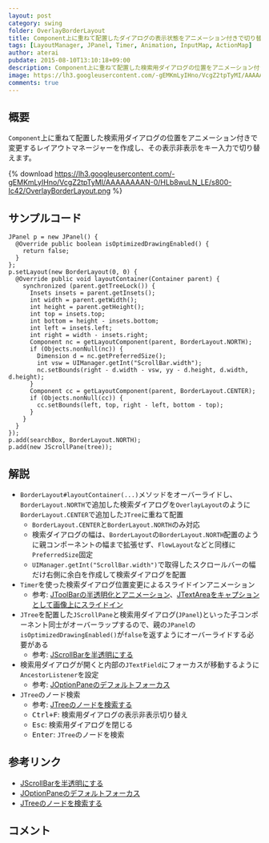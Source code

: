 ```yaml
---
layout: post
category: swing
folder: OverlayBorderLayout
title: Component上に重ねて配置したダイアログの表示状態をアニメーション付きで切り替える
tags: [LayoutManager, JPanel, Timer, Animation, InputMap, ActionMap]
author: aterai
pubdate: 2015-08-10T13:10:18+09:00
description: Component上に重ねて配置した検索用ダイアログの位置をアニメーション付きで変更するレイアウトマネージャーを作成し、その表示非表示をキー入力で切り替えます。
image: https://lh3.googleusercontent.com/-gEMKmLyIHno/VcgZ2tpTyMI/AAAAAAAAN-0/HLb8wuLN_LE/s800-Ic42/OverlayBorderLayout.png
comments: true
---
```

## 概要
`Component`上に重ねて配置した検索用ダイアログの位置をアニメーション付きで変更するレイアウトマネージャーを作成し、その表示非表示をキー入力で切り替えます。

{% download https://lh3.googleusercontent.com/-gEMKmLyIHno/VcgZ2tpTyMI/AAAAAAAAN-0/HLb8wuLN_LE/s800-Ic42/OverlayBorderLayout.png %}

## サンプルコード
<pre class="prettyprint"><code>JPanel p = new JPanel() {
  @Override public boolean isOptimizedDrawingEnabled() {
    return false;
  }
};
p.setLayout(new BorderLayout(0, 0) {
  @Override public void layoutContainer(Container parent) {
    synchronized (parent.getTreeLock()) {
      Insets insets = parent.getInsets();
      int width = parent.getWidth();
      int height = parent.getHeight();
      int top = insets.top;
      int bottom = height - insets.bottom;
      int left = insets.left;
      int right = width - insets.right;
      Component nc = getLayoutComponent(parent, BorderLayout.NORTH);
      if (Objects.nonNull(nc)) {
        Dimension d = nc.getPreferredSize();
        int vsw = UIManager.getInt("ScrollBar.width");
        nc.setBounds(right - d.width - vsw, yy - d.height, d.width, d.height);
      }
      Component cc = getLayoutComponent(parent, BorderLayout.CENTER);
      if (Objects.nonNull(cc)) {
        cc.setBounds(left, top, right - left, bottom - top);
      }
    }
  }
});
p.add(searchBox, BorderLayout.NORTH);
p.add(new JScrollPane(tree));
</code></pre>

## 解説
- `BorderLayout#layoutContainer(...)`メソッドをオーバーライドし、`BorderLayout.NORTH`で追加した検索ダイアログを`OverlayLayout`のように`BorderLayout.CENTER`で追加した`JTree`に重ねて配置
    - `BorderLayout.CENTER`と`BorderLayout.NORTH`のみ対応
    - 検索ダイアログの幅は、`BorderLayout`の`BorderLayout.NORTH`配置のように親コンポーネントの幅まで拡張せず、`FlowLayout`などと同様に`PreferredSize`固定
    - `UIManager.getInt("ScrollBar.width")`で取得したスクロールバーの幅だけ右側に余白を作成して検索ダイアログを配置
- `Timer`を使った検索ダイアログ位置変更によるスライドインアニメーション
    - 参考: [JToolBarの半透明化とアニメーション](https://ateraimemo.com/Swing/TranslucentToolBar.html)、[JTextAreaをキャプションとして画像上にスライドイン](https://ateraimemo.com/Swing/EaseInOut.html)
- `JTree`を配置した`JScrollPane`と検索用ダイアログ(`JPanel`)といった子コンポーネント同士がオーバーラップするので、親の`JPanel`の`isOptimizedDrawingEnabled()`が`false`を返すようにオーバーライドする必要がある
    - 参考: [JScrollBarを半透明にする](https://ateraimemo.com/Swing/TranslucentScrollBar.html)
- 検索用ダイアログが開くと内部の`JTextField`にフォーカスが移動するように`AncestorListener`を設定
    - 参考: [JOptionPaneのデフォルトフォーカス](https://ateraimemo.com/Swing/OptionPaneDefaultFocus.html)
- `JTree`のノード検索
    - 参考: [JTreeのノードを検索する](https://ateraimemo.com/Swing/SearchBox.html)
    - <kbd>Ctrl+F</kbd>: 検索用ダイアログの表示非表示切り替え
    - <kbd>Esc</kbd>: 検索用ダイアログを閉じる
    - <kbd>Enter</kbd>: `JTree`のノードを検索

<!-- dummy comment line for breaking list -->

## 参考リンク
- [JScrollBarを半透明にする](https://ateraimemo.com/Swing/TranslucentScrollBar.html)
- [JOptionPaneのデフォルトフォーカス](https://ateraimemo.com/Swing/OptionPaneDefaultFocus.html)
- [JTreeのノードを検索する](https://ateraimemo.com/Swing/SearchBox.html)

<!-- dummy comment line for breaking list -->

## コメント
